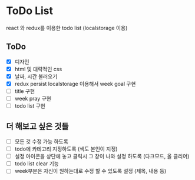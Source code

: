 # ToDo List

react 와 redux를 이용한 todo list (localstorage 이용)

## ToDo

- [x] 디자인
- [x] html 및 대략적인 css
- [x] 날짜, 시간 불러오기
- [x] redux persist localstorage 이용해서 week goal 구현
- [ ] title 구현
- [ ] week pray 구현
- [ ] todo list 구현

## 더 해보고 싶은 것들

- [ ] 모든 것 수정 가능 하도록
- [ ] todo에 카테고리 지정하도록 (색도 본인이 지정)
- [ ] 설정 아이콘을 상단에 놓고 클릭시 그 창이 나와 설정 하도록 (다크모드, 올 클리어)
- [ ] todo list clear 기능
- [ ] week부분은 자신이 원하는대로 수정 할 수 있도록 설정 (제목, 내용 등)
